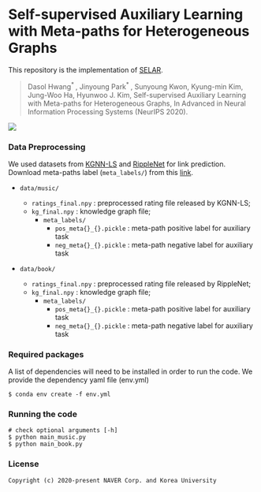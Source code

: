 # Self-supervised Auxiliary Learning with Meta-paths for Heterogeneous Graphs
This repository is the implementation of [SELAR](arKiv).

> Dasol Hwang<sup>* </sup>, Jinyoung Park<sup>* </sup>, Sunyoung Kwon, Kyung-min Kim, Jung-Woo Ha, Hyunwoo J. Kim, Self-supervised Auxiliary Learning with Meta-paths for Heterogeneous Graphs, In Advanced in Neural Information Processing Systems (NeurIPS 2020).

![](https://github.com/mlvlab/SELAR/blob/main/Figure_Main.png)

### Data Preprocessing
We used datasets from [KGNN-LS](https://github.com/hwwang55/KGNN-LS) and [RippleNet](https://github.com/hwwang55/RippleNet) for link prediction.
Download meta-paths label (`meta_labels/`) from this [link](https://drive.google.com/drive/folders/1sssNbczHD2usnLTk6KoukfO5OipPMKpW?usp=sharing).
- `data/music/`
  - `ratings_final.npy` : preprocessed rating file released by KGNN-LS;
  - `kg_final.npy` : knowledge graph file;
    - `meta_labels/`
      - `pos_meta{}_{}.pickle` : meta-path positive label for auxiliary task
      - `neg_meta{}_{}.pickle` : meta-path negative label for auxiliary task

- `data/book/`
  - `ratings_final.npy` : preprocessed rating file released by RippleNet;
  - `kg_final.npy` : knowledge graph file;
    - `meta_labels/`
      - `pos_meta{}_{}.pickle` : meta-path positive label for auxiliary task
      - `neg_meta{}_{}.pickle` : meta-path negative label for auxiliary task
  
### Required packages
A list of dependencies will need to be installed in order to run the code. We provide the dependency yaml file (env.yml)
```
$ conda env create -f env.yml
```

### Running the code
```
# check optional arguments [-h]
$ python main_music.py
$ python main_book.py
```

### License
```
Copyright (c) 2020-present NAVER Corp. and Korea University 
```

